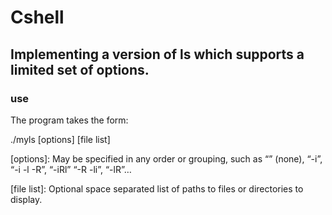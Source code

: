 # Cshell

## Implementing a version of ls which supports a limited set of options.  

### use
The program takes the form:

./myls [options] [file list]

[options]:  May be specified in any order or grouping, such as “” (none), “-i”, “-i -l -R”, “-iRl” “-R -li”, “-lR”…

[file list]: Optional space separated list of paths to files or directories to display.
